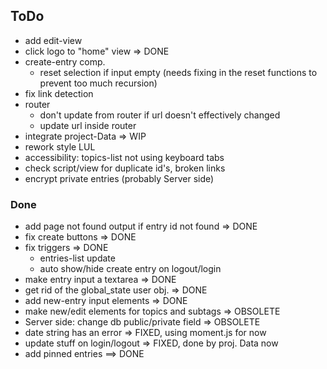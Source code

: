 ## ToDo

* add edit-view
* click logo to "home" view => DONE
* create-entry comp.
  - reset selection if input empty (needs fixing in the reset functions
    to prevent too much recursion)
* fix link detection
* router
  - don't update from router if url doesn't effectively changed
  - update url inside router
* integrate project-Data => WIP
* rework style LUL
* accessibility: topics-list not using keyboard tabs
* check script/view for duplicate id's, broken links
* encrypt private entries (probably Server side)

### Done

* add page not found output if entry id not found => DONE
* fix create buttons => DONE
* fix triggers => DONE
  - entries-list update
  - auto show/hide create entry on logout/login
* make entry input a textarea => DONE
* get rid of the global_state user obj. => DONE
* add new-entry input elements => DONE
* make new/edit elements for topics and subtags => OBSOLETE
* Server side: change db public/private field => OBSOLETE
* date string has an error => FIXED, using moment.js for now
* update stuff on login/logout => FIXED, done by proj. Data now
* add pinned entries ==> DONE
